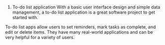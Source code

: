 1. To-do list application
With a basic user interface design and simple data management, a to-do list application is a great software project to get started with.

To-do list apps allow users to set reminders, mark tasks as complete, and edit or delete items. They have many real-world applications and can be very helpful for a variety of users.
